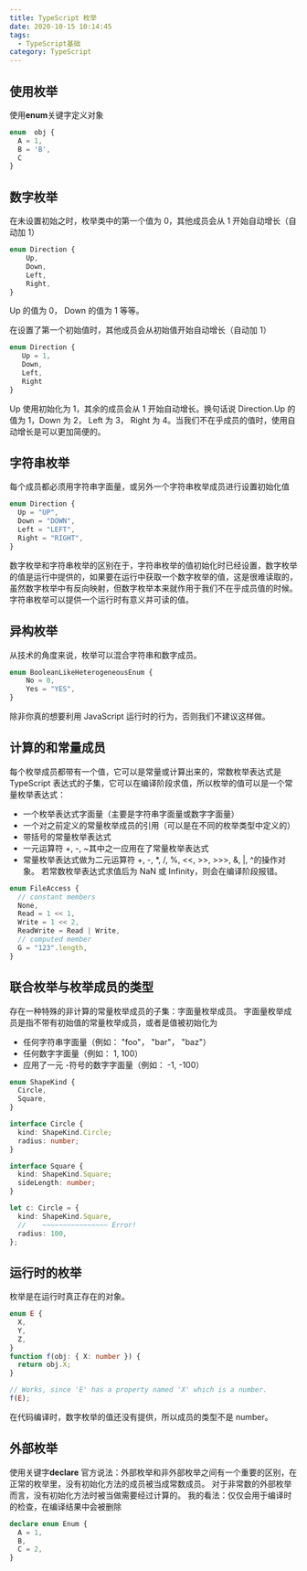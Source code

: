 ```yaml
---
title: TypeScript 枚举
date: 2020-10-15 10:14:45
tags:
  - TypeScript基础
category: TypeScript
---
```


## 使用枚举

使用**enum**关键字定义对象

```TypeScript
enum  obj {
  A = 1,
  B = 'B',
  C
}
```

## 数字枚举

在未设置初始之时，枚举类中的第一个值为 0，其他成员会从 1 开始自动增长（自动加 1）

```typeScript
enum Direction {
    Up,
    Down,
    Left,
    Right,
}
```

Up 的值为 0， Down 的值为 1 等等。

在设置了第一个初始值时，其他成员会从初始值开始自动增长（自动加 1）

```typeScript
enum Direction {
   Up = 1,
   Down,
   Left,
   Right
}
```

Up 使用初始化为 1，其余的成员会从 1 开始自动增长。换句话说 Direction.Up 的值为 1，Down 为 2， Left 为 3， Right 为 4。当我们不在乎成员的值时，使用自动增长是可以更加简便的。

## 字符串枚举

每个成员都必须用字符串字面量，或另外一个字符串枚举成员进行设置初始化值

```typescript
enum Direction {
  Up = "UP",
  Down = "DOWN",
  Left = "LEFT",
  Right = "RIGHT",
}
```

数字枚举和字符串枚举的区别在于，字符串枚举的值初始化时已经设置，数字枚举的值是运行中提供的，如果要在运行中获取一个数字枚举的值，这是很难读取的，虽然数字枚举中有反向映射，但数字枚举本来就作用于我们不在乎成员值的时候。字符串枚举可以提供一个运行时有意义并可读的值。

## 异构枚举

从技术的角度来说，枚举可以混合字符串和数字成员。

```Typescript
enum BooleanLikeHeterogeneousEnum {
    No = 0,
    Yes = "YES",
}
```

除非你真的想要利用 JavaScript 运行时的行为，否则我们不建议这样做。

## 计算的和常量成员

每个枚举成员都带有一个值，它可以是常量或计算出来的，常数枚举表达式是 TypeScript 表达式的子集，它可以在编译阶段求值，所以枚举的值可以是一个常量枚举表达式：

- 一个枚举表达式字面量（主要是字符串字面量或数字字面量）
- 一个对之前定义的常量枚举成员的引用（可以是在不同的枚举类型中定义的）
- 带括号的常量枚举表达式
- 一元运算符 +, -, ~其中之一应用在了常量枚举表达式
- 常量枚举表达式做为二元运算符 +, -, \*, /, %, <<, >>, >>>, &, |, ^的操作对象。 若常数枚举表达式求值后为 NaN 或 Infinity，则会在编译阶段报错。

```typescript
enum FileAccess {
  // constant members
  None,
  Read = 1 << 1,
  Write = 1 << 2,
  ReadWrite = Read | Write,
  // computed member
  G = "123".length,
}
```

## 联合枚举与枚举成员的类型

存在一种特殊的非计算的常量枚举成员的子集：字面量枚举成员。 字面量枚举成员是指不带有初始值的常量枚举成员，或者是值被初始化为

- 任何字符串字面量（例如： "foo"， "bar"， "baz"）
- 任何数字字面量（例如： 1, 100）
- 应用了一元 -符号的数字字面量（例如： -1, -100）

```typescript
enum ShapeKind {
  Circle,
  Square,
}

interface Circle {
  kind: ShapeKind.Circle;
  radius: number;
}

interface Square {
  kind: ShapeKind.Square;
  sideLength: number;
}

let c: Circle = {
  kind: ShapeKind.Square,
  //    ~~~~~~~~~~~~~~~~ Error!
  radius: 100,
};
```

## 运行时的枚举

枚举是在运行时真正存在的对象。

```typescript
enum E {
  X,
  Y,
  Z,
}
function f(obj: { X: number }) {
  return obj.X;
}

// Works, since 'E' has a property named 'X' which is a number.
f(E);
```

在代码编译时，数字枚举的值还没有提供，所以成员的类型不是 number。

## 外部枚举

使用关键字**declare**
官方说法：外部枚举和非外部枚举之间有一个重要的区别，在正常的枚举里，没有初始化方法的成员被当成常数成员。 对于非常数的外部枚举而言，没有初始化方法时被当做需要经过计算的。
我的看法：仅仅会用于编译时的检查，在编译结果中会被删除

```typescript
declare enum Enum {
  A = 1,
  B,
  C = 2,
}
```
